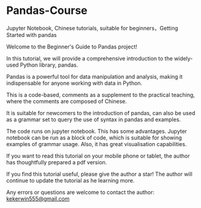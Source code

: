 # Pandas-Course
Jupyter Notebook, Chinese tutorials, suitable for beginners，Getting Started with pandas

Welcome to the Beginner's Guide to Pandas project! 

In this tutorial, we will provide a comprehensive introduction to the widely-used Python library, pandas.

Pandas is a powerful tool for data manipulation and analysis, making it indispensable for anyone working with data in Python.

This is a code-based, comments as a supplement to the practical teaching, where the comments are composed of Chinese. 

It is suitable for newcomers to the introduction of pandas, can also be used as a grammar set to query the use of syntax in pandas and examples. 

The code runs on jupyter notebook. This has some advantages. Jupyter notebook can be run as a block of code, which is suitable for showing examples of grammar usage. Also, it has great visualisation capabilities. 

If you want to read this tutorial on your mobile phone or tablet, the author has thoughtfully prepared a pdf version. 

If you find this tutorial useful, please give the author a star! The author will continue to update the tutorial as he learning more.

Any errors or questions are welcome to contact the author: kekerwin555@gmail.com

